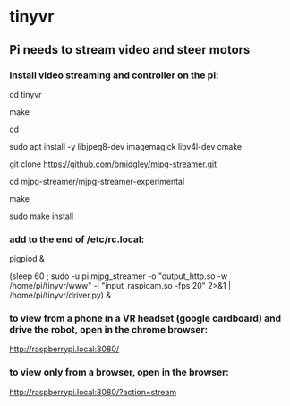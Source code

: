 # tinyvr

## Pi needs to stream video and steer motors

### Install video streaming and controller on the pi:

cd tinyvr

make

cd

sudo apt install -y libjpeg8-dev imagemagick libv4l-dev cmake

git clone https://github.com/bmidgley/mjpg-streamer.git

cd mjpg-streamer/mjpg-streamer-experimental

make

sudo make install

### add to the end of /etc/rc.local:

pigpiod &

(sleep 60 ; sudo -u pi mjpg_streamer -o "output_http.so -w /home/pi/tinyvr/www" -i "input_raspicam.so -fps 20" 2>&1 | /home/pi/tinyvr/driver.py) &

### to view from a phone in a VR headset (google cardboard) and drive the robot, open in the chrome browser:

http://raspberrypi.local:8080/

### to view only from a browser, open in the browser:

http://raspberrypi.local:8080/?action=stream

